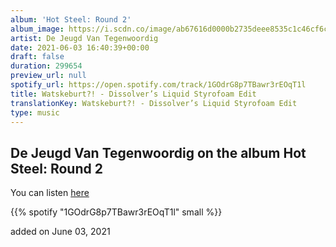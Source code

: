 ```yaml
---
album: 'Hot Steel: Round 2'
album_image: https://i.scdn.co/image/ab67616d0000b2735deee8535c1c46cf6c271cbd
artist: De Jeugd Van Tegenwoordig
date: 2021-06-03 16:40:39+00:00
draft: false
duration: 299654
preview_url: null
spotify_url: https://open.spotify.com/track/1GOdrG8p7TBawr3rEOqT1l
title: Watskeburt?! - Dissolver’s Liquid Styrofoam Edit
translationKey: Watskeburt?! - Dissolver’s Liquid Styrofoam Edit
type: music
---
```


## De Jeugd Van Tegenwoordig on the album Hot Steel: Round 2

You can listen [here](https://open.spotify.com/track/1GOdrG8p7TBawr3rEOqT1l)

{{% spotify "1GOdrG8p7TBawr3rEOqT1l" small %}}

added on June 03, 2021